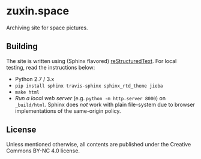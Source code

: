 # zuxin.space

Archiving site for space pictures.

## Building

The site is written using (Sphinx flavored) [reStructuredText](http://www.sphinx-doc.org/en/stable/rest.html). For local testing, read the instructions below:

* Python 2.7 / 3.x
* `pip install sphinx travis-sphinx sphinx_rtd_theme jieba`
* `make html`
* *Run a local web server* (e.g. `python -m http.server 8000`) on `_build/html`. Sphinx does *not* work with plain file-system due to browser implementations of the same-origin policy.

## License

Unless mentioned otherwise, all contents are published under the Creative Commons BY-NC 4.0 license.